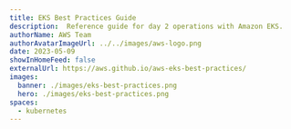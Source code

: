 ```yaml
---
title: EKS Best Practices Guide
description:  Reference guide for day 2 operations with Amazon EKS.
authorName: AWS Team
authorAvatarImageUrl: ../../images/aws-logo.png
date: 2023-05-09
showInHomeFeed: false
externalUrl: https://aws.github.io/aws-eks-best-practices/
images:
  banner: ./images/eks-best-practices.png
  hero: ./images/eks-best-practices.png
spaces:
  - kubernetes
---
```

